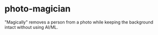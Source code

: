 # photo-magician
 "Magically" removes a person from a photo while keeping the background intact without using AI/ML.
